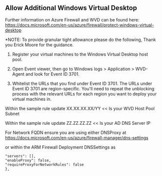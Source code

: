 ## Allow Additional Windows Virtual Desktop

Further information on Azure Firewall and WVD can be found here: https://docs.microsoft.com/en-us/azure/firewall/protect-windows-virtual-desktop

*NOTE: To provide granular tight allowance please do the following, Thank you Erick Moore for the guidance.

1.	Register your virtual machines to the Windows Virtual Desktop host pool.

2.	Open Event viewer, then go to Windows logs > Application > WVD-Agent and look for Event ID 3701.

3.	Whitelist the URLs that you find under Event ID 3701. The URLs under Event ID 3701 are region-specific. You'll need to repeat the unblocking process with the relevant URLs for each region you want to deploy your virtual machines in.

Within the sample rule update XX.XX.XX.XX/YY << Is your WVD Host Pool Subnet

Within the sample rule update ZZ.ZZ.ZZ.ZZ << Is your AD DNS Server IP

For Network FQDN ensure you are using either DNSProxy at https://docs.microsoft.com/en-us/azure/firewall-manager/dns-settings

or within the ARM Firewall Deployment DNSSettings as

```"dnsSettings": {
"servers": [],
"enableProxy": false,
"requireProxyForNetworkRules": false
},
```